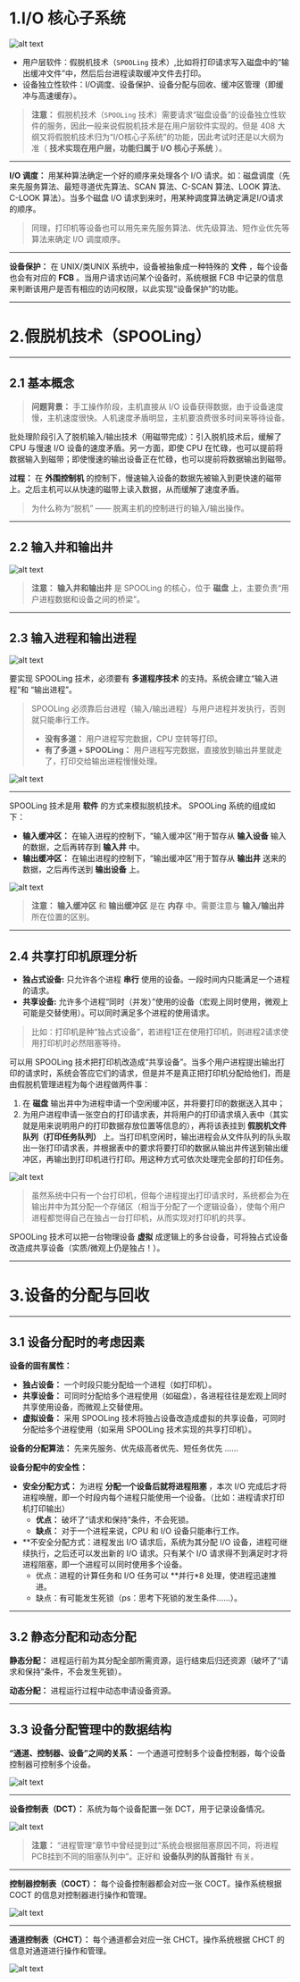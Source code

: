 # 1.I/O 核心子系统

![alt text](imgs/IO核心子系统.png)

- 用户层软件：假脱机技术（`SPOOLing` 技术）,比如将打印请求写入磁盘中的“输出缓冲文件”中，然后后台进程读取缓冲文件去打印。
- 设备独立性软件：I/O调度、设备保护、设备分配与回收、缓冲区管理（即缓冲与高速缓存）。

> **注意：** 假脱机技术（`SPOOLing` 技术）需要请求“磁盘设备”的设备独立性软件的服务，因此一般来说假脱机技术是在用户层软件实现的。但是 408 大纲又将假脱机技术归为“I/O核心子系统”的功能，因此考试时还是以大纲为准（ **技术实现在用户层，功能归属于 I/O 核心子系统** ）。

---

**I/O 调度：** 用某种算法确定一个好的顺序来处理各个 I/O 请求。如：磁盘调度（先来先服务算法、最短寻道优先算法、SCAN 算法、C-SCAN 算法、LOOK 算法、C-LOOK 算法）。当多个磁盘 I/O 请求到来时，用某种调度算法确定满足I/O请求的顺序。

> 同理，打印机等设备也可以用先来先服务算法、优先级算法、短作业优先等算法来确定 I/O 调度顺序。

---

**设备保护：** 在 UNIX/类UNIX 系统中，设备被抽象成一种特殊的 **文件** ，每个设备也会有对应的 **FCB** 。当用户请求访问某个设备时，系统根据 FCB 中记录的信息来判断该用户是否有相应的访问权限，以此实现“设备保护”的功能。

---

# 2.假脱机技术（SPOOLing）

---

## 2.1 基本概念

> **问题背景：** 手工操作阶段，主机直接从 I/O 设备获得数据，由于设备速度慢，主机速度很快。人机速度矛盾明显，主机要浪费很多时间来等待设备。

批处理阶段引入了脱机输入/输出技术（用磁带完成）：引入脱机技术后，缓解了 CPU 与慢速 I/O 设备的速度矛盾。另一方面，即使 CPU 在忙碌，也可以提前将数据输入到磁带；即使慢速的输出设备正在忙碌，也可以提前将数据输出到磁带。

**过程：** 在 **外围控制机** 的控制下，慢速输入设备的数据先被输入到更快速的磁带上。之后主机可以从快速的磁带上读入数据，从而缓解了速度矛盾。

> 为什么称为“脱机” —— 脱离主机的控制进行的输入/输出操作。

---

## 2.2 输入井和输出井

![alt text](imgs/输入井和输出井.png)

> **注意：** **输入井和输出井** 是 SPOOLing 的核心，位于 **磁盘** 上，主要负责“用户进程数据和设备之间的桥梁”。

---

## 2.3 输入进程和输出进程

![alt text](imgs/输入进程和输出进程.png)

要实现 SPOOLing 技术，必须要有 **多道程序技术** 的支持。系统会建立“输入进程”和 “输出进程”。

> SPOOLing 必须靠后台进程（输入/输出进程）与用户进程并发执行，否则就只能串行工作。
> - **没有多道：** 用户进程写完数据，CPU 空转等打印。
> - **有了多道 + SPOOLing：** 用户进程写完数据，直接放到输出井里就走了，打印交给输出进程慢慢处理。

![alt text](imgs/输入进程与输出进程的模拟.png)

---

SPOOLing 技术是用 **软件** 的方式来模拟脱机技术。 SPOOLing 系统的组成如下：
- **输入缓冲区：** 在输入进程的控制下，“输入缓冲区”用于暂存从 **输入设备** 输入的数据，之后再转存到 **输入井** 中。
- **输出缓冲区：** 在输出进程的控制下，“输出缓冲区”用于暂存从 **输出井** 送来的数据，之后再传送到 **输出设备** 上。

![alt text](imgs/输入输出缓冲区.png)

> **注意：** **输入缓冲区** 和 **输出缓冲区** 是在 **内存** 中。需要注意与 **输入/输出井** 所在位置的区别。

---

## 2.4 共享打印机原理分析

- **独占式设备:** 只允许各个进程 **串行** 使用的设备。一段时间内只能满足一个进程的请求。
- **共享设备:** 允许多个进程“同时（并发）”使用的设备（宏观上同时使用，微观上可能是交替使用）。可以同时满足多个进程的使用请求。

> 比如：打印机是种“独占式设备”，若进程1正在使用打印机，则进程2请求使用打印机时必然阻塞等待。

可以用 SPOOLing 技术把打印机改造成“共享设备”。当多个用户进程提出输出打印的请求时，系统会答应它们的请求，但是并不是真正把打印机分配给他们，而是由假脱机管理进程为每个进程做两件事：
1. 在 **磁盘** 输出井中为进程申请一个空闲缓冲区，并将要打印的数据送入其中；
2. 为用户进程申请一张空白的打印请求表，并将用户的打印请求填入表中（其实就是用来说明用户的打印数据存放位置等信息的），再将该表挂到 **假脱机文件队列（打印任务队列）** 上。当打印机空闲时，输出进程会从文件队列的队头取出一张打印请求表，并根据表中的要求将要打印的数据从输出井传送到输出缓冲区，再输出到打印机进行打印。用这种方式可依次处理完全部的打印任务。

![alt text](imgs/共享打印机原理.png)

> 虽然系统中只有一个台打印机，但每个进程提出打印请求时，系统都会为在输出井中为其分配一个存储区（相当于分配了一个逻辑设备），使每个用户进程都觉得自己在独占一台打印机，从而实现对打印机的共享。

SPOOLing 技术可以把一台物理设备 **虚拟** 成逻辑上的多台设备，可将独占式设备改造成共享设备（实质/微观上仍是独占！）。

---

# 3.设备的分配与回收

---

## 3.1 设备分配时的考虑因素

**设备的固有属性：**
- **独占设备：** 一个时段只能分配给一个进程（如打印机）。
- **共享设备：** 可同时分配给多个进程使用（如磁盘），各进程往往是宏观上同时共享使用设备，而微观上交替使用。
- **虚拟设备：** 采用 SPOOLing 技术将独占设备改造成虚拟的共享设备，可同时分配给多个进程使用（如采用 SPOOLing 技术实现的共享打印机）。

**设备的分配算法：** 先来先服务、优先级高者优先、短任务优先 ……

**设备分配中的安全性：**
- **安全分配方式：** 为进程 **分配一个设备后就将进程阻塞** ，本次 I/O 完成后才将进程唤醒，即一个时段内每个进程只能使用一个设备。（比如：进程请求打印机打印输出）
  - **优点：** 破坏了“请求和保持”条件，不会死锁。
  - **缺点：** 对于一个进程来说，CPU 和 I/O 设备只能串行工作。
- **不安全分配方式：进程发出 I/O 请求后，系统为其分配 I/O 设备，进程可继续执行，之后还可以发出新的 I/O 请求。只有某个 I/O 请求得不到满足时才将进程阻塞，即一个进程可以同时使用多个设备。
  - 优点：进程的计算任务和 I/O 任务可以 **并行*8 处理，使进程迅速推进。
  - 缺点：有可能发生死锁（ps：思考下死锁的发生条件……）。

---

## 3.2 静态分配和动态分配

**静态分配：** 进程运行前为其分配全部所需资源，运行结束后归还资源（破坏了“请求和保持”条件，不会发生死锁）。

**动态分配：** 进程运行过程中动态申请设备资源。

---

## 3.3 设备分配管理中的数据结构

**“通道、控制器、设备”之间的关系：** 一个通道可控制多个设备控制器，每个设备控制器可控制多个设备。

![alt text](imgs/通道-控制器-设备.png)

---

**设备控制表（DCT）：** 系统为每个设备配置一张 DCT，用于记录设备情况。

![alt text](imgs/设备控制表.png)

> **注意：** “进程管理”章节中曾经提到过“系统会根据阻塞原因不同，将进程PCB挂到不同的阻塞队列中”。正好和 **设备队列的队首指针** 有关。

---

**控制器控制表（COCT）：** 每个设备控制器都会对应一张 COCT。操作系统根据 COCT 的信息对控制器进行操作和管理。

![alt text](imgs/控制器控制表.png)

---

**通道控制表（CHCT）：** 每个通道都会对应一张 CHCT。操作系统根据 CHCT 的信息对通道进行操作和管理。

![alt text](imgs/通道控制表.png)